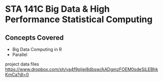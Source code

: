 # STA 141C Big Data & High Performance Statistical Computing

## Concepts Covered
* Big Data Computing in R
* Parallel 


project data files
https://www.dropbox.com/sh/ya4f9pljej8dbsw/AADgmzFOEM0sdeSiLEBhkKmCa?dl=0
